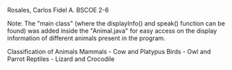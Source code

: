 Rosales, Carlos Fidel A.
BSCOE 2-6

Note: The "main class" (where the displayInfo() and speak() function can be found) was added inside the "Animal.java" for easy access on the display information of different animals present in the program.


Classification of Animals
    Mammals - Cow and Platypus
    Birds - Owl and Parrot
    Reptiles - Lizard and Crocodile